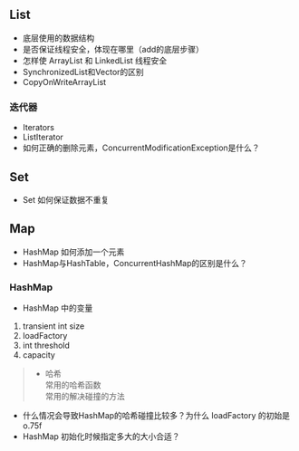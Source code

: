 ## List
* 底层使用的数据结构
* 是否保证线程安全，体现在哪里（add的底层步骤）
* 怎样使 ArrayList 和 LinkedList 线程安全
* SynchronizedList和Vector的区别
* CopyOnWriteArrayList


### 迭代器
* Iterators
* ListIterator
* 如何正确的删除元素，ConcurrentModificationException是什么？


## Set
* Set 如何保证数据不重复


## Map
* HashMap 如何添加一个元素
* HashMap与HashTable，ConcurrentHashMap的区别是什么？

### HashMap
* HashMap 中的变量
1. transient int size <br>
2. loadFactory <br>
3. int threshold <br>
4. capacity <br>

> * 哈希<br> 常用的哈希函数<br> 常用的解决碰撞的方法

* 什么情况会导致HashMap的哈希碰撞比较多？为什么 loadFactory 的初始是 o.75f 
* HashMap 初始化时候指定多大的大小合适？


